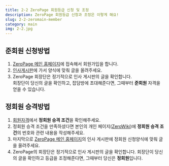 ```yaml
---
title: 2-2 ZeroPage 회원등급 신청 및 조정
description: ZeroPage 회원등급 신청과 조정은 이렇게 해요!
slug: 2-2-zeromain-member
category: main
img: 2-2.jpg
---
```


## 준회원 신청방법
1. [ZeroPage 메인 홈페이지](https://zeropage.org/)에 접속해서 회원가입을 합니다.
2. [인사게시판](https://zeropage.org/hello)에 가서 양식에 맞춰 글을 올려주세요. 
3. ZeroPage 회장단은 정기적으로 인사 게시판의 글을 확인합니다. </br> 회장단이 당신의 글을 확인하고, 잡담방에 초대해준다면, 그때부터 **준회원** 자격을 얻을 수 있습니다.
## 정회원 승격방법
1. [회원자격](https://wiki.zeropage.org/wiki.php/%ED%9A%8C%EC%9B%90%EC%9E%90%EA%B2%A9)에서 **정회원 승격 조건**을 확인해주세요.
2. 정회원 승격 조건을 만족하셨다면 본인의 개인 페이지([ZeroWiki](https://wiki.zeropage.org/wiki.php/FrontPage))에 **정회원 승격 조건**의 번호와 관련 내용을 작성해주세요.
3. 마지막으로 [ZeroPage 메인 홈페이지](https://zeropage.org/)의 인사 게시판에 정회원 신청양식에 맞춰 글을 올려주세요.
4. ZeroPage의 회장단은 정기적으로 인사 게시판의 글을 확인합니다. 회장단이 당신의 글을 확인하고 등급을 조정해준다면, 그때부터 당신은 **정회원**입니다.
</br>
</br>
</br>
</br>
